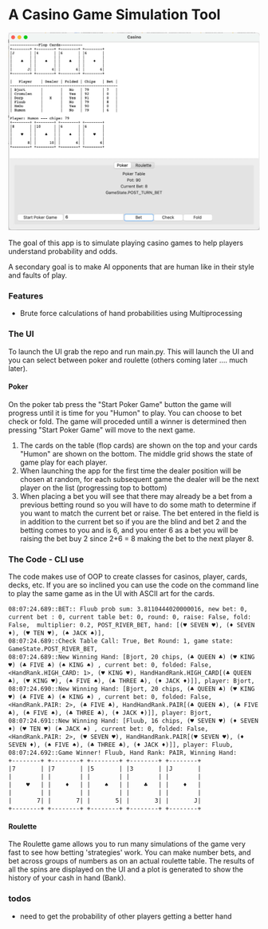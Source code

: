 # A Casino Game Simulation Tool

<img src="media/PyCasino - Poker 20250614.jpg" alt="Casino UI - Poker" width="800" height="auto">


The goal of this app is to simulate playing casino games to help players understand probability and odds.

A secondary goal is to make AI opponents that are human like in their style and faults of play. 

### Features
- Brute force calculations of hand probabilities using Multiprocessing 

### The UI

To launch the UI grab the repo and run main.py. This will launch the UI and you can select between poker 
and roulette (others coming later .... much later). 

#### Poker

On the poker tab press the "Start Poker Game" button
the game will progress until it is time for you "Humon" to play. You can choose to bet check or fold. The game will
proceded untill a winner is determined then pressing "Start Poker Game" will move to the next game. 

1) The cards on the table (flop cards) are shown on the top and your cards "Humon" are 
shown on the bottom. The middle grid shows the state of game play for each player. 
2) When launching the app for the first time the dealer position will be chosen at random, for each subsequent game
the dealer will be the next player on the list (progressing top to bottom)
3) When placing a bet you will see that there may already be a bet from a previous betting round so you will have 
to do some math to determine if you want to match the current bet or raise. The bet entered in the field is in addition 
to the current bet so if you are the blind and bet 2 and the betting  comes to you and is 6, and you enter 6 as a bet you will 
be raising the bet buy 2 since 2+6 = 8 making the bet to the next player 8.

### The Code - CLI use
The code makes use of OOP to create classes for casinos, player, cards, decks, etc. If you are so inclined
you can use the code on the command line to play the same game as in the UI with ASCII art for the cards. 

```
08:07:24.689::BET:: Fluub prob sum: 3.8110444020000016, new bet: 0, current bet : 0, current table bet: 0, round: 0, raise: False, fold: False,  multiplier: 0.2, POST_RIVER_BET, hand: [(♥ SEVEN ♥), (♦ SEVEN ♦), (♥ TEN ♥), (♠ JACK ♠)],
08:07:24.689::Check Table Call: True, Bet Round: 1, game state: GameState.POST_RIVER_BET, 
08:07:24.689::New Winning Hand: [Bjort, 20 chips, (♣ QUEEN ♣) (♥ KING ♥) (♣ FIVE ♣) (♠ KING ♠) , current bet: 0, folded: False, <HandRank.HIGH_CARD: 1>, (♥ KING ♥), HandHandRank.HIGH_CARD[(♣ QUEEN ♣), (♥ KING ♥), (♠ FIVE ♠), (♣ THREE ♣), (♦ JACK ♦)]], player: Bjort, 
08:07:24.690::New Winning Hand: [Bjort, 20 chips, (♣ QUEEN ♣) (♥ KING ♥) (♣ FIVE ♣) (♠ KING ♠) , current bet: 0, folded: False, <HandRank.PAIR: 2>, (♣ FIVE ♣), HandHandRank.PAIR[(♣ QUEEN ♣), (♣ FIVE ♣), (♠ FIVE ♠), (♣ THREE ♣), (♦ JACK ♦)]], player: Bjort, 
08:07:24.691::New Winning Hand: [Fluub, 16 chips, (♥ SEVEN ♥) (♦ SEVEN ♦) (♥ TEN ♥) (♠ JACK ♠) , current bet: 0, folded: False, <HandRank.PAIR: 2>, (♥ SEVEN ♥), HandHandRank.PAIR[(♥ SEVEN ♥), (♦ SEVEN ♦), (♠ FIVE ♠), (♣ THREE ♣), (♦ JACK ♦)]], player: Fluub, 
08:07:24.692::Game Winner! Fluub, Hand Rank: PAIR, Winning Hand: 
+--------+ +--------+ +--------+ +--------+ +--------+ 
|7       | |7       | |5       | |3       | |J       | 
|        | |        | |        | |        | |        | 
|    ♥   | |    ♦   | |    ♠   | |    ♣   | |    ♦   | 
|        | |        | |        | |        | |        | 
|       7| |       7| |       5| |       3| |       J| 
+--------+ +--------+ +--------+ +--------+ +--------+ 
```

#### Roulette

The Roulette game allows you to run many simulations of the game very fast to see how betting 'strategies' work. You
can make number bets, and bet across groups of numbers as on an actual roulette table. The results of all the spins are 
displayed on the UI and a plot is generated to show the history of your cash in hand (Bank).

### todos
- need to get the probability of other players getting a better hand 